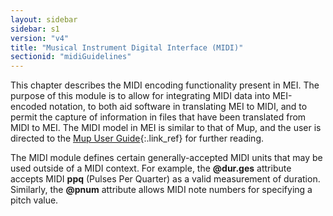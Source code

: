 ```yaml
---
layout: sidebar
sidebar: s1
version: "v4"
title: "Musical Instrument Digital Interface (MIDI)"
sectionid: "midiGuidelines"
---
```


This chapter describes the MIDI encoding functionality present in MEI. The purpose of this module is to allow for integrating MIDI data into MEI-encoded notation, to both aid software in translating MEI to MIDI, and to permit the capture of information in files that have been translated from MIDI to MEI. The MIDI model in MEI is similar to that of Mup, and the user is directed to the [Mup User Guide](http://www.arkkra.com/doc/uguide.ps){:.link_ref} for further reading.

The MIDI module defines certain generally-accepted MIDI units that may be used outside of a MIDI context. For example, the **@dur.ges** attribute accepts MIDI **ppq** (Pulses Per Quarter) as a valid measurement of duration. Similarly, the **@pnum** attribute allows MIDI note numbers for specifying a pitch value.
